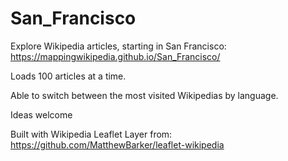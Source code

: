 # San_Francisco

Explore Wikipedia articles, starting in San Francisco: https://mappingwikipedia.github.io/San_Francisco/

Loads 100 articles at a time.

Able to switch between the most visited Wikipedias by language.

Ideas welcome

Built with Wikipedia Leaflet Layer from: https://github.com/MatthewBarker/leaflet-wikipedia

